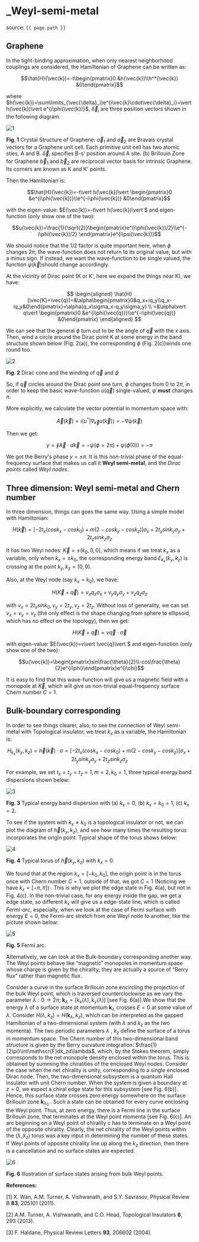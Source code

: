 # _Weyl-semi-metal

source: `{{ page.path }}`

## Graphene

In the tight-binding approximation, when only nearest neighborhood couplings are considered, the Hamiltonian of Graphene can be written as:

   $$\hat{H}(\vec{k})=-t\begin{pmatrix}0 &h(\vec{k})\\h^*(\vec{k}) &0\end{pmatrix}$$

where $h(\vec{k})=\sum\limits_{\vec{\delta}_i}e^{i\vec{k}\cdot\vec{\delta}_i}=\vert h(\vec{k})\vert e^{i\phi(\vec{k})}$, $\vec{\delta}_i$ are three position vectors shown in the following diagram.

![1](/images/1.png)

**Fig. 1**  Crystal Structure of Graphene: $\vec{a}_1$ and $\vec{a}_2$ are Bravais crystal vectors for a Graphene unit cell. Each primitive
unit cell has two atomic sties, A and B. $\vec{\delta}_{i}$ specifies B-s' position around A site. (b) Brillouin Zone for Graphene
$\vec{b}_{1}$ and $\vec{b}_{2}$ are reciprocal vector basis for intrinsic Graphene. Its corners are known as K and K' points.

Then the Hamiltonian is:

$$\hat{H}(\vec{k})=-t\vert h(\vec{k})\vert \begin{pmatrix}0 &e^{i\phi(\vec{k})}\\e^{-i\phi(\vec{k})} &0\end{pmatrix}$$

with the eigen-value: $E(\vec{k})=-t\vert h(\vec{k})\vert $ and eigen-function (only show one of the two):

$$u(\vec{k})=\frac{1}{\sqrt{2}}\begin{pmatrix}e^{i\phi(\vec{k})/2}\\e^{-i\phi(\vec{k})/2} \end{pmatrix}e^{i\psi(\vec{k})}$$

We should notice that the $1/2$ factor is quite important here, when $\phi$ changes $2\pi$, the wave-function does not return to its original value, but with a minus sign. If instead, we want the wave-function to be single valued, the function $\psi(\vec{k})$should change accordingly.

At the vicinity of Dirac point (K or K', here we expand the things near K), we have:

$$
\begin{aligned}
   \hat{H}(\vec{K}+\vec{q})=&\alpha\begin{pmatrix}0&q_x+iq_y\\q_x-iq_y&0\end{pmatrix}=\alpha(q_x\sigma_x-q_y\sigma_y) \\
   =&\alpha\vert q\vert \begin{pmatrix}0 &e^{i\phi(\vec{q})}\\e^{-i\phi(\vec{q})} &0\end{pmatrix}
\end{aligned}
$$

We can see that the general $\phi$ turn out to be the angle of $\vec{q}$ with the x axis. Then, wind a circle around the Dirac point K at some energy in the band structure shown below (Fig. 2(a)), the corresponding $\phi$ (Fig. 2(c))winds one round too.

![2](/images/2.png)

   **Fig. 2** Dirac cone and the winding of $\vec{q}$ and $\phi$

So, if $\vec{q}$ circles around the Dirac point one turn, $\phi$ changes from 0 to $2\pi$, in order to keep the basic wave-function $u(\vec{q})$ single-valued, $\psi$ **must** changes $\pi$.

More explicitly, we calculate the vector potential in momentum space with:

$$\vec{A}(\vec{k})=i\langle u^\dagger \vert \nabla_{\vec{k}} u(\vec{k})\rangle=-\nabla \psi(\vec{k})$$

Then we get:

$$\gamma=\oint{\vec{A}\cdot d\vec{k}} =-\psi(\phi=2\pi)+\psi(\phi(0))=-\pi$$

We got the Berry's phase $\gamma=\pm\pi$. It is this non-trivial phase of the equal-frequency surface that makes us call it **Weyl semi-metal**, and the *Dirac points* called *Weyl nodes*.

## Three dimension: Weyl semi-metal and Chern number

In three dimension, things can goes the same way. Using a simple model with Hamiltonian:

$$H(\vec{k})=\left[-2t_x\left(cosk_x-cosk_0\right)+m\left(2-cosk_y-cosk_z\right)\right]\sigma_x+2t_ysink_y\sigma_y+2t_zsink_z\sigma_z$$

It has two Weyl nodes: $\vec{K}=\pm\left(k_0,0,0\right)$, which means if we treat $k_x$ as a variable, only when $k_x=\pm k_0$, the corresponding energy band $E_{k_x}(k_y,k_z)$ is crossing at the point $k_y,k_z=(0,0)$.

Also, at the Weyl node (say $k_x=k_0$), we have:

$$H(\vec{K}+\vec{q})=v_xq_x\sigma_x+v_yq_y\sigma_y+v_zq_z\sigma_z$$

with $v_x=2t_xsink_0,v_y=2t_y,v_z=2t_z$. Without loss of generality, we can set $v_x=v_y=v_z$ (the only effect is the shape changing from sphere to ellipsoid, which has no effect on the topology), then we get:

$$H(\vec{K}+\vec{q})=v\vec{q}\cdot\vec{\sigma}$$

with eigen-value: $E(\vec{k})=v\vert \vec{q}\vert $ and eigen-function (only show one of the two):

$$u(\vec{k})=\begin{pmatrix}sin\frac{\theta}{2}\\-cos\frac{\theta}{2}e^{i\phi}\end{pmatrix}e^{i\chi}$$

It is easy to find that this wave-function will give us a magnetic field with a monopole at $\vec{K}$, which will give us non-trivial equal-frequency surface Chern number $C=1$.

## Bulk-boundary corresponding

In order to see things clearer, also, to see the connection of Weyl semi-metal with Topological insulator, we treat $k_x$ as a variable, the Hamiltonian is:

$$H_{k_x}(k_y,k_z)=\vec{h}(\vec{k})\cdot\sigma=\left[-2t_x\left(cosk_x-cosk_0\right)+m\left(2-cosk_y-cosk_z\right)\right]\sigma_x+2t_ysink_y\sigma_y+2t_zsink_z\sigma_z$$

For example, we set $t_x=t_y=t_z=1,m=2,k_0=1$, three typical energy band dispersions shown below:

![3](/images/3.png)

   **Fig. 3** Typical energy band dispersion with (a) $k_x=0$, (b) $k_x=k_0=1$, (c) $k_x=2$.

To see if the system with $k_x\neq k_0$ is a topological insulator or not, we can plot the diagram of $\vec{h}(k_y,k_z)$, and see how many times the resulting torus incorporates the origin point. Typical shape of the torus shows below:

![4](/images/4.jpg)

   **Fig. 4** Typical torus of $\vec{h}(k_y,k_z)$ with $k_x=0$.

We found that at the region $k_x=[-k_0,k_0]$, the origin point is in the torus once with Chern number $C=1$, outside of that, we got $C=1$ (Noticing we have $k_x=[-\pi,\pi]$) . This is why we plot the edge state in Fig. 4(a), but not in Fig. 4(c). In the non-trivial case, for any energy inside the gap, we get a edge state, so different $k_x$ will give us a edge-state line, which is called *Fermi-arc*, especially, when we look at the case of Fermi surface with energy $E=0$, the Fermi-arc stretch from one Weyl node to another, like the picture shown below:

![5](/images/5.png)

   **Fig. 5** Fermi arc.

Alternatively, we can look at the Bulk-boundary corresponding another way. The Weyl points behave like “magnetic” monopoles in momentum space whose charge is given by the chirality; they are actually a source of “Berry flux” rather than magnetic flux.

Consider a curve in the surface Brillouin zone encircling the projection of the bulk Weyl point, which is traversed counterclockwise as we vary the parameter $\lambda: 0 \to 2\pi$;
$\mathbf{k}_{\lambda} = [k_x (\lambda),k_y (\lambda)]$ [see Fig. 6(a)].We show that the energy $\lambda$ of a surface state at momentum $\mathbf{k}_{\lambda}$ crosses $E = 0$ at some value of $\lambda$. Consider $H(\lambda,k_z) = H(\mathbf{k}_{\lambda},k_z)$, which can be interpreted as the gapped Hamiltonian of a two-dimensional system (with $\lambda$ and $k_z$ as the two momenta). The two periodic parameters $\lambda$ , $k_z$ define the surface of a torus in momentum space. The Chern number of this two-dimensional band structure is given by the Berry curvature integration: $\frac{1}{2\pi}\int\mathscr{F}dk_zd\lambda$, which, by the Stokes theorem, simply corresponds to the net monopole density enclosed within the torus. This is obtained by summing the chiralities of the enclosed Weyl nodes. Consider the case when the net chirality is unity, corresponding to a single enclosed Dirac node. Then, the two-dimensional subsystem is a quantum Hall insulator with unit Chern number. When the
system is given a boundary at $z = 0$, we expect a chiral edge state for this subsystem [see Fig. 6(b)]. Hence, this surface state crosses zero energy somewhere on the surface Brillouin zone $\mathbf{k}_{\lambda_0}$ . Such a state can be obtained for every curve enclosing the Weyl point. Thus, at zero energy, there is a Fermi line in the surface Brillouin zone, that terminates at the Weyl point momenta [see Fig. 6(c)]. An arc beginning on a Weyl point of chirality c has to terminate on a Weyl point of the opposite chirality. Clearly, the net chirality of the Weyl points within the $(\lambda,k_z)$ torus was a key input in determining the number of these states. If Weyl points of opposite chirality line up along
the $k_z$ direction, then there is a cancellation and no surface states are expected.

![6](/images/6.png)

   **Fig. 6** Illustration of surface states arising from bulk Weyl points.

**References:**

[1] X. Wan, A.M. Turner, A. Vishwanath, and S.Y. Savrasov, Physical Review B **83**, 205101 (2011).

[2] A.M. Turner, A. Vishwanath, and C.O. Head, Topological Insulators **6**, 293 (2013).

[3] F. Haldane, Physical Review Letters **93**, 206602 (2004).
